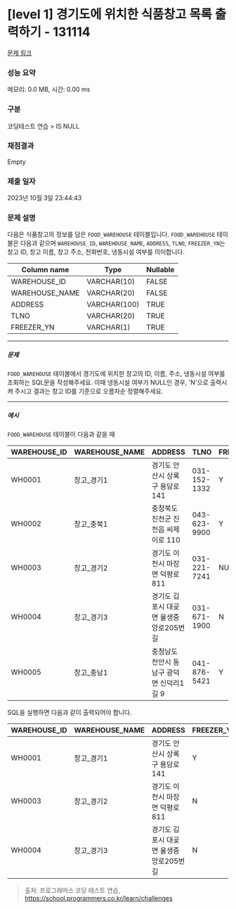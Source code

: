 # [level 1] 경기도에 위치한 식품창고 목록 출력하기 - 131114 

[문제 링크](https://school.programmers.co.kr/learn/courses/30/lessons/131114) 

### 성능 요약

메모리: 0.0 MB, 시간: 0.00 ms

### 구분

코딩테스트 연습 > IS NULL

### 채점결과

Empty

### 제출 일자

2023년 10월 3일 23:44:43

### 문제 설명

<p style="user-select: auto;">다음은 식품창고의 정보를 담은 <code style="user-select: auto;">FOOD_WAREHOUSE</code> 테이블입니다. <code style="user-select: auto;">FOOD_WAREHOUSE</code> 테이블은 다음과 같으며 <code style="user-select: auto;">WAREHOUSE_ID</code>, <code style="user-select: auto;">WAREHOUSE_NAME</code>, <code style="user-select: auto;">ADDRESS</code>, <code style="user-select: auto;">TLNO</code>, <code style="user-select: auto;">FREEZER_YN</code>는 창고 ID, 창고 이름, 창고 주소, 전화번호, 냉동시설 여부를 의미합니다.</p>
<table class="table" style="user-select: auto;">
        <thead style="user-select: auto;"><tr style="user-select: auto;">
<th style="user-select: auto;">Column name</th>
<th style="user-select: auto;">Type</th>
<th style="user-select: auto;">Nullable</th>
</tr>
</thead>
        <tbody style="user-select: auto;"><tr style="user-select: auto;">
<td style="user-select: auto;">WAREHOUSE_ID</td>
<td style="user-select: auto;">VARCHAR(10)</td>
<td style="user-select: auto;">FALSE</td>
</tr>
<tr style="user-select: auto;">
<td style="user-select: auto;">WAREHOUSE_NAME</td>
<td style="user-select: auto;">VARCHAR(20)</td>
<td style="user-select: auto;">FALSE</td>
</tr>
<tr style="user-select: auto;">
<td style="user-select: auto;">ADDRESS</td>
<td style="user-select: auto;">VARCHAR(100)</td>
<td style="user-select: auto;">TRUE</td>
</tr>
<tr style="user-select: auto;">
<td style="user-select: auto;">TLNO</td>
<td style="user-select: auto;">VARCHAR(20)</td>
<td style="user-select: auto;">TRUE</td>
</tr>
<tr style="user-select: auto;">
<td style="user-select: auto;">FREEZER_YN</td>
<td style="user-select: auto;">VARCHAR(1)</td>
<td style="user-select: auto;">TRUE</td>
</tr>
</tbody>
      </table>
<hr style="user-select: auto;">

<h5 style="user-select: auto;">문제</h5>

<p style="user-select: auto;"><code style="user-select: auto;">FOOD_WAREHOUSE</code> 테이블에서 경기도에 위치한 창고의 ID, 이름, 주소, 냉동시설 여부를 조회하는 SQL문을 작성해주세요. 이때 냉동시설 여부가 NULL인 경우, 'N'으로 출력시켜 주시고 결과는 창고 ID를 기준으로 오름차순 정렬해주세요.</p>

<hr style="user-select: auto;">

<h5 style="user-select: auto;">예시</h5>

<p style="user-select: auto;"><code style="user-select: auto;">FOOD_WAREHOUSE</code> 테이블이 다음과 같을 때</p>
<table class="table" style="user-select: auto;">
        <thead style="user-select: auto;"><tr style="user-select: auto;">
<th style="user-select: auto;">WAREHOUSE_ID</th>
<th style="user-select: auto;">WAREHOUSE_NAME</th>
<th style="user-select: auto;">ADDRESS</th>
<th style="user-select: auto;">TLNO</th>
<th style="user-select: auto;">FREEZER_YN</th>
</tr>
</thead>
        <tbody style="user-select: auto;"><tr style="user-select: auto;">
<td style="user-select: auto;">WH0001</td>
<td style="user-select: auto;">창고_경기1</td>
<td style="user-select: auto;">경기도 안산시 상록구 용담로 141</td>
<td style="user-select: auto;">031-152-1332</td>
<td style="user-select: auto;">Y</td>
</tr>
<tr style="user-select: auto;">
<td style="user-select: auto;">WH0002</td>
<td style="user-select: auto;">창고_충북1</td>
<td style="user-select: auto;">충청북도 진천군 진천읍 씨제이로 110</td>
<td style="user-select: auto;">043-623-9900</td>
<td style="user-select: auto;">Y</td>
</tr>
<tr style="user-select: auto;">
<td style="user-select: auto;">WH0003</td>
<td style="user-select: auto;">창고_경기2</td>
<td style="user-select: auto;">경기도 이천시 마장면 덕평로 811</td>
<td style="user-select: auto;">031-221-7241</td>
<td style="user-select: auto;">NULL</td>
</tr>
<tr style="user-select: auto;">
<td style="user-select: auto;">WH0004</td>
<td style="user-select: auto;">창고_경기3</td>
<td style="user-select: auto;">경기도 김포시 대곶면 율생중앙로205번길</td>
<td style="user-select: auto;">031-671-1900</td>
<td style="user-select: auto;">N</td>
</tr>
<tr style="user-select: auto;">
<td style="user-select: auto;">WH0005</td>
<td style="user-select: auto;">창고_충남1</td>
<td style="user-select: auto;">충청남도 천안시 동남구 광덕면 신덕리1길 9</td>
<td style="user-select: auto;">041-876-5421</td>
<td style="user-select: auto;">Y</td>
</tr>
</tbody>
      </table>
<p style="user-select: auto;">SQL을 실행하면 다음과 같이 출력되어야 합니다.</p>
<table class="table" style="user-select: auto;">
        <thead style="user-select: auto;"><tr style="user-select: auto;">
<th style="user-select: auto;">WAREHOUSE_ID</th>
<th style="user-select: auto;">WAREHOUSE_NAME</th>
<th style="user-select: auto;">ADDRESS</th>
<th style="user-select: auto;">FREEZER_YN</th>
</tr>
</thead>
        <tbody style="user-select: auto;"><tr style="user-select: auto;">
<td style="user-select: auto;">WH0001</td>
<td style="user-select: auto;">창고_경기1</td>
<td style="user-select: auto;">경기도 안산시 상록구 용담로 141</td>
<td style="user-select: auto;">Y</td>
</tr>
<tr style="user-select: auto;">
<td style="user-select: auto;">WH0003</td>
<td style="user-select: auto;">창고_경기2</td>
<td style="user-select: auto;">경기도 이천시 마장면 덕평로 811</td>
<td style="user-select: auto;">N</td>
</tr>
<tr style="user-select: auto;">
<td style="user-select: auto;">WH0004</td>
<td style="user-select: auto;">창고_경기3</td>
<td style="user-select: auto;">경기도 김포시 대곶면 율생중앙로205번길</td>
<td style="user-select: auto;">N</td>
</tr>
</tbody>
      </table>

> 출처: 프로그래머스 코딩 테스트 연습, https://school.programmers.co.kr/learn/challenges